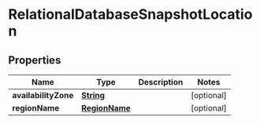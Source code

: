 

# RelationalDatabaseSnapshotLocation


## Properties

| Name | Type | Description | Notes |
|------------ | ------------- | ------------- | -------------|
|**availabilityZone** | [**String**](String.md) |  |  [optional] |
|**regionName** | [**RegionName**](RegionName.md) |  |  [optional] |



